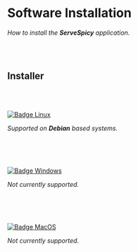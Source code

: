 
# Software Installation

*How to install the **ServeSpicy** application.*

<br>
<br>

<!-- # [![Badge Download]][#] -->
## Installer

<br>
<br>

[![Badge Linux]][Installer]

*Supported on **Debian** based systems.*

<br>
<br>
<br>

[![Badge Windows]][#]

*Not currently supported.*

<br>
<br>
<br>

[![Badge MacOS]][#]

*Not currently supported.*

<br>


<!--   🌶  🌶  🌶  🌶  🌶  🌶  🌶  🌶  🌶  🌶  🌶  🌶  🌶  🌶  🌶  🌶  🌶   -->

[Badge Windows]: https://img.shields.io/badge/Ｗｉｎｄｏｗｓ-0078D6?style=for-the-badge&logoColor=white&logoWidth=30&logo=Windows
[Badge Linux]: https://img.shields.io/badge/Ｌｉｎｕｘ-37a779?style=for-the-badge&logoColor=white&logoWidth=30&logo=Linux
[Badge MacOS]: https://img.shields.io/badge/ＭａｃＯＳ-000000?style=for-the-badge&logoColor=white&logoWidth=30&logo=Apple

[Badge Download]: https://img.shields.io/badge/Ｉｎｓｔａｌｌｅｒ-008FC7?style=for-the-badge&logoColor=white&width=30&logo=DocuSign

[Installer]: https://github.com/ServedSpicy/Installer/releases/download/0.5.0/ServedSpicy.Installer.zip

[#]: #
